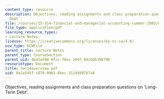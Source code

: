```yaml
---
content_type: resource
description: Objectives, reading assignments and class preparation questions on 'Long-Term
  Debt'.
file: /courses/15-514-financial-and-managerial-accounting-summer-2003/8a1e545fc87009018bec311dd897b7a8_lec14overview.pdf
file_type: application/pdf
learning_resource_types:
- Lecture Notes
license: https://creativecommons.org/licenses/by-nc-sa/4.0/
ocw_type: OCWFile
parent_title: Lecture Notes
parent_type: CourseSection
parent_uid: 4bd3a508-0fcc-f8ec-2607-8dcbdb398798
resourcetype: Document
title: lec14overview.pdf
uid: 8a1e545f-c870-0901-8bec-311dd897b7a8
---
```

Objectives, reading assignments and class preparation questions on 'Long-Term Debt'.